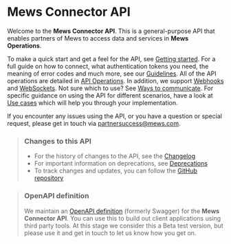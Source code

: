 # Mews Connector API

Welcome to the __Mews Connector API__. This is a general-purpose API that enables partners of Mews to access data and services in __Mews Operations__.

To make a quick start and get a feel for the API, see [Getting started](getting-started/README.md). For a full guide on how to connect, what authentication tokens you need, the meaning of error codes and much more, see our [Guidelines](guidelines/README.md).
All of the API operations are detailed in [API Operations](operations/README.md). In addition, we support [Webhooks](webhooks/README.md) and [WebSockets](websockets/README.md).
Not sure which to use? See [Ways to communicate](guidelines/communicate.md). For specific guidance on using the API for different scenarios, have a look at [Use cases](use-cases/README.md) which will help you through your implementation.

If you encounter any issues using the API, or you have a question or special request, please get in touch via [partnersuccess@mews.com](mailto://partnersuccess@mews.com).

> ### Changes to this API
> * For the history of changes to the API, see the [Changelog](changelog/README.md)
> * For important information on deprecations, see [Deprecations](deprecations/README.md)
> * To track changes and updates, you can follow the [GitHub repository](https://github.com/MewsSystems/gitbook-connector-api/tree/master)

> ### OpenAPI definition
> We maintain an [OpenAPI definition](https://api.mews.com/Swagger/connector/swagger.yaml) (formerly Swagger) for the __Mews Connector API__. You can use this to build out client applications using third party tools.
> At this stage we consider this a Beta test version, but please use it and get in touch to let us know how you get on.
